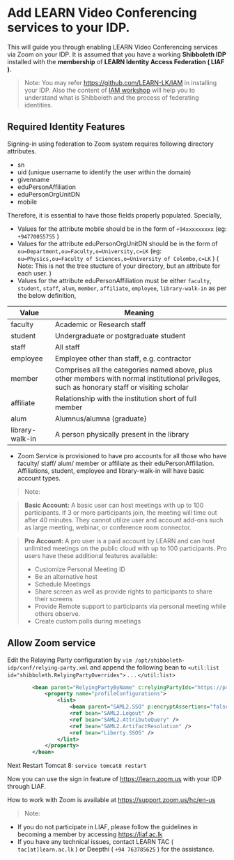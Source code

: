 # Add LEARN Video Conferencing services to your IDP.

This will guide you through enabling LEARN Video Conferencing services via Zoom on your IDP. It is assumed that you have a working **Shibboleth IDP** installed with the **membership** of **LEARN Identity Access Federation ( LIAF )**. 

> Note: You may refer https://github.com/LEARN-LK/IAM in installing your IDP. Also the content of [IAM workshop](https://ws.learn.ac.lk/wiki/Iam2023/Agenda) will help you to understand what is Shibboleth and the process of federating identities.

## Required Identity Features

Signing-in using federation to Zoom system requires following directory attributes.

* sn
* uid (unique username to identify the user within the domain)
* givenname
* eduPersonAffiliation
* eduPersonOrgUnitDN
* mobile

Therefore, it is essential to have those fields properly populated. Specially,

* Values for the attribute mobile should be in the form of `+94xxxxxxxxx` (eg: `+94770055755` )
* Values for the attribute eduPersonOrgUnitDN should be in the form of `ou=Department,ou=Faculty,o=University,c=LK`  (eg: `ou=Physics,ou=Faculty of Sciences,o=University of Colombo,c=LK` ) ( Note: This is not the tree stucture of your directory, but an attribute for each user. )
* Values for the attribute eduPersonAffiliation must be either `faculty`, `student`, `staff`, `alum`, `member`, `affiliate`, `employee`, `library-walk-in` as per the below definition,

 | Value | Meaning |
 |-------|---------|
 | faculty | Academic or Research staff |
 | student | Undergraduate or postgraduate student |
 | staff | All staff |
 | employee | Employee other than staff, e.g. contractor |
 | member	| Comprises all the categories named above, plus other members with normal institutional privileges, such as honorary staff or visiting scholar |
 | affiliate | Relationship with the institution short of full member |
 | alum	| Alumnus/alumna (graduate) |
 | library-walk-in | A person physically present in the library |
* Zoom Service is provisioned to have pro accounts for all those who have faculty/ staff/ alum/ member or affiliate as their eduPersonAffiliation. Affiliations, student, employee and library-walk-in will have basic account types. 

>Note:

> **Basic Account:** A basic user can host meetings with up to 100 participants. If 3 or more participants join, the meeting will time out after 40 minutes. They cannot utilize user and account add-ons such as large meeting, webinar, or conference room connector. 

> **Pro Account:** A pro user is a paid account by LEARN and can host unlimited meetings on the public cloud with up to 100 participants. Pro users have these additional features available:
> * Customize Personal Meeting ID
> * Be an alternative host
> * Schedule Meetings
> * Share screen as well as provide rights to participants to share their screens
> * Provide Remote support to participants via personal meeting while others observe.
> * Create custom polls during meetings


## Allow Zoom service

Edit the Relaying Party configuration by `vim /opt/shibboleth-idp/conf/relying-party.xml` and append the following bean to  `<util:list id="shibboleth.RelyingPartyOverrides">` . . . `</util:list> `

```xml
        <bean parent="RelyingPartyByName" c:relyingPartyIds="https://proxy.liaf.ac.lk/Saml2/proxy_saml2_backend.xml">
            <property name="profileConfigurations">
                <list>
                    <bean parent="SAML2.SSO" p:encryptAssertions="false" p:postAuthenticationFlows="attribute-release" />
                    <ref bean="SAML2.Logout" />
                    <ref bean="SAML2.AttributeQuery" />
                    <ref bean="SAML2.ArtifactResolution" />
                    <ref bean="Liberty.SSOS" />
                </list>
            </property>
        </bean>
```
Next Restart Tomcat 8: ```service tomcat8 restart```
    
    
Now you can use the sign in feature of https://learn.zoom.us with your IDP through LIAF.

How to work with Zoom is available at https://support.zoom.us/hc/en-us

> Note:

* If you do not participate in LIAF, please follow the guidelines in becoming a member by accessing https://liaf.ac.lk
* If you have any technical issues, contact LEARN TAC ( `tac[at]learn.ac.lk` ) or Deepthi ( `+94 763785625` ) for the assistance.
